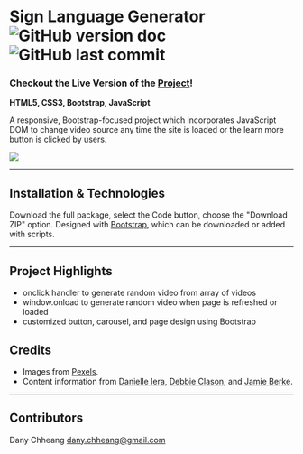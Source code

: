 # Sign Language Generator ![GitHub version doc](https://img.shields.io/badge/Version-1.0.0-red) ![GitHub last commit](https://img.shields.io/github/last-commit/dcc5235/Sign_Language?style=flat-square) 

### Checkout the Live Version of the [Project](https://dcc5235.github.io/Sign_Language/)!

**HTML5, CSS3, Bootstrap, JavaScript**

A responsive, Bootstrap-focused project which incorporates JavaScript DOM to change video source any time the site is loaded or the learn more button is clicked by users.

![](assets/readme1.gif)

---

## Installation & Technologies
Download the full package, select the Code button, choose the "Download ZIP" option.
Designed with [Bootstrap](https://getbootstrap.com/), which can be downloaded or added with scripts.

---

## Project Highlights
- onclick handler to generate random video from array of videos
- window.onload to generate random video when page is refreshed or loaded
- customized button, carousel, and page design using Bootstrap


## Credits

- Images from [Pexels](https://www.pexels.com/).
- Content information from [Danielle Iera](https://smackhappy.com/2020/04/asl-benefits-communication/), [Debbie Clason](https://www.healthyhearing.com/report/52606-Why-you-should-learn-sign-language-in-the-new-year#:~:text=Due%20to%20its%20visual%20nature%2C%20sign%20language%20is,career%20and%20give%20added%20benefit%20to%20the%20workplace.), and [Jamie Berke](https://www.verywellhealth.com/deaf-culture-basics-1046268).

---

## Contributors

Dany Chheang dany.chheang@gmail.com

